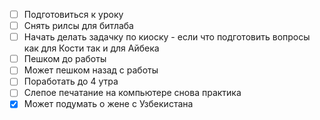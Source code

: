 
- [ ] Подготовиться к уроку
- [ ] Снять рилсы для битлаба
- [ ] Начать делать задачку по киоску - если что подготовить вопросы как для Кости так и для Айбека
- [ ] Пешком до работы
- [ ] Может пешком назад с работы
- [ ] Поработать до 4 утра
- [ ] Слепое печатание на компьютере снова практика
- [x] Может подумать о жене с Узбекистана

